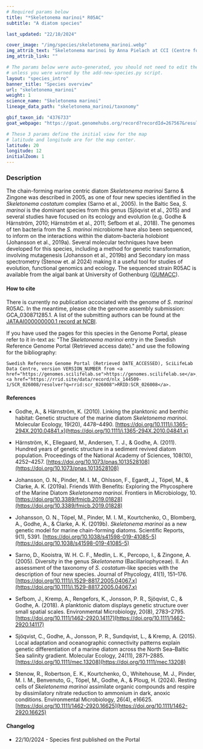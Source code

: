 ```yaml
---
# Required params below
title: "*Skeletonema marinoi* R05AC"
subtitle: "A diatom species"

last_updated: "22/10/2024"

cover_image: "/img/species/skeletonema_marinoi.webp"
img_attrib_text: "Skeletonema marinoi by Anna Pielach at CCI (Centre for Cellular Imaging), University of Gothenburg. Used with permission."
img_attrib_link: ""

# The params below were auto-generated, you should not need to edit them...
# unless you were warned by the add-new-species.py script.
layout: "species_intro"
banner_title: "Species overview"
url: "skeletonema_marinoi"
weight: 1
science_name: "Skeletonema marinoi"
lineage_data_path: "skeletonema_marinoi/taxonomy"

gbif_taxon_id: "4376733"
goat_webpage: "https://goat.genomehubs.org/record?recordId=267567&result=taxon&taxonomy=ncbi#skeletonema%20marinoi"

# These 3 params define the initial view for the map
# latitude and longitude are for the map center.
latitude: 20
longitude: 12
initialZoom: 1
---
```


### Description

The chain-forming marine centric diatom *Skeletonema marinoi* Sarno & Zingone was described in 2005, as one of four new species identified in the *Skeletonema costatum* complex (Sarno et al., 2005). In the Baltic Sea, *S. marinoi* is the dominant species from this genus (Sjöqvist et al., 2015) and several studies have focused on its ecology and evolution (e.g. Godhe & Härnström, 2010; Härnström et al., 2011; Sefbom et al., 2018). The genomes of ten bacteria from the *S. marinoi* microbiome have also been sequenced, to inform on the interactions within the diatom-bacteria holobiont (Johansson et al., 2019a). Several molecular techniques have been developed for this species, including a method for genetic transformation, involving mutagenesis (Johansson et al., 2019b) and Secondary ion mass spectrometry (Stenow et. al 2024) making it a useful tool for studies of evolution, functional genomics and ecology. The sequenced strain R05AC is available from the algal bank at University of Gothenburg ([GUMACC](https://www.gu.se/en/marina-vetenskaper/about-us/algal-bank-gumacc)).

#### How to cite

There is currently no publication accociated with the genome of *S. marinoi* R05AC. In the meantime, please cite the genome assembly submission: GCA_030871285.1. A list of the submitting authors can be found at the [JATAAI000000000.1 record at NCBI](https://www.ncbi.nlm.nih.gov/nuccore/JATAAI000000000).

If you have used the pages for this species in the Genome Portal, please refer to it in-text as: "The *Skeletonema marinoi* entry in the Swedish Reference Genome Portal (Retrieved access date)." and use the following for the bibliography:

```{style=citation}
Swedish Reference Genome Portal (Retrieved DATE_ACCESSED), SciLifeLab Data Centre, version VERSION_NUMBER from <a href="https://genomes.scilifelab.se">https://genomes.scilifelab.se</a>, <a href="https://rrid.site/data/record/nlx_144509-1/SCR_026008/resolver?q=rrid:scr_026008">RRID:SCR_026008</a>.
```

#### References

- Godhe, A., & Härnström, K. (2010). Linking the planktonic and benthic habitat: Genetic structure of the marine diatom *Skeletonema marinoi*. Molecular Ecology, 19(20), 4478–4490. [https://doi.org/10.1111/j.1365-294X.2010.04841.x](https://doi.org/10.1111/j.1365-294X.2010.04841.x)

- Härnström, K., Ellegaard, M., Andersen, T. J., & Godhe, A. (2011). Hundred years of genetic structure in a sediment revived diatom population. Proceedings of the National Academy of Sciences, 108(10), 4252–4257. [https://doi.org/10.1073/pnas.1013528108](https://doi.org/10.1073/pnas.1013528108)

- Johansson, O. N., Pinder, M. I. M., Ohlsson, F., Egardt, J., Töpel, M., & Clarke, A. K. (2019a). Friends With Benefits: Exploring the Phycosphere of the Marine Diatom *Skeletonema marinoi*. Frontiers in Microbiology, 10. [https://doi.org/10.3389/fmicb.2019.01828](https://doi.org/10.3389/fmicb.2019.01828)

- Johansson, O. N., Töpel, M., Pinder, M. I. M., Kourtchenko, O., Blomberg, A., Godhe, A., & Clarke, A. K. (2019b). *Skeletonema marinoi* as a new genetic model for marine chain-forming diatoms. Scientific Reports, 9(1), 5391. [https://doi.org/10.1038/s41598-019-41085-5](https://doi.org/10.1038/s41598-019-41085-5)

- Sarno, D., Kooistra, W. H. C. F., Medlin, L. K., Percopo, I., & Zingone, A. (2005). Diversity in the genus *Skeletonema* (Bacillariophyceae). II. An assessment of the taxonomy of *S. costatum*-like species with the description of four new species. Journal of Phycology, 41(1), 151–176. [https://doi.org/10.1111/j.1529-8817.2005.04067.x](https://doi.org/10.1111/j.1529-8817.2005.04067.x)

- Sefbom, J., Kremp, A., Rengefors, K., Jonsson, P. R., Sjöqvist, C., & Godhe, A. (2018). A planktonic diatom displays genetic structure over small spatial scales. Environmental Microbiology, 20(8), 2783–2795. [https://doi.org/10.1111/1462-2920.14117](https://doi.org/10.1111/1462-2920.14117)

- Sjöqvist, C., Godhe, A., Jonsson, P. R., Sundqvist, L., & Kremp, A. (2015). Local adaptation and oceanographic connectivity patterns explain genetic differentiation of a marine diatom across the North Sea–Baltic Sea salinity gradient. Molecular Ecology, 24(11), 2871–2885. [https://doi.org/10.1111/mec.13208](https://doi.org/10.1111/mec.13208)

- Stenow, R., Robertson, E. K., Kourtchenko, O., Whitehouse, M. J., Pinder, M. I. M., Benvenuto, G., Töpel, M., Godhe, A., & Ploug, H. (2024). Resting cells of *Skeletonema marinoi* assimilate organic compounds and respire by dissimilatory nitrate reduction to ammonium in dark, anoxic conditions. Environmental Microbiology, 26(4), e16625. [https://doi.org/10.1111/1462-2920.16625](https://doi.org/10.1111/1462-2920.16625)

#### Changelog

- 22/10/2024 - Species first published on the Portal

